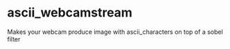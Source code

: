 # ascii_webcamstream
Makes your webcam produce image with ascii_characters on top of a sobel filter

